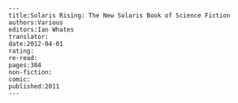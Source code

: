 
    ---
    title:Solaris Rising: The New Solaris Book of Science Fiction
    authors:Various
    editors:Ian Whates
    translator:
    date:2012-04-01
    rating:
    re-read:
    pages:384
    non-fiction:
    comic:
    published:2011
    ---

    